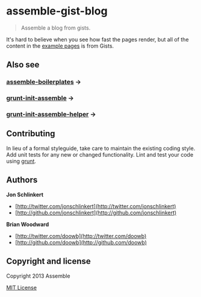 # assemble-gist-blog

> Assemble a blog from gists.

It's hard to believe when you see how fast the pages render, but all of the content in the [example pages](http://assemble.github.io/assemble-gist-blog) is from Gists.

## Also see 

### [assemble-boilerplates](https://github.com/assemble/assemble-boilerplates) →
### [grunt-init-assemble](https://github.com/assemble/grunt-init-assemble-helper) →
### [grunt-init-assemble-helper](https://github.com/assemble/grunt-init-assemble-helper) →



## Contributing
In lieu of a formal styleguide, take care to maintain the existing coding style. Add unit tests for any new or changed functionality. Lint and test your code using [grunt](http://gruntjs.com).


## Authors

**Jon Schlinkert**

+ [http://twitter.com/jonschlinkert](http://twitter.com/jonschlinkert)
+ [http://github.com/jonschlinkert](http://github.com/jonschlinkert)

**Brian Woodward**

+ [http://twitter.com/doowb](http://twitter.com/doowb)
+ [http://github.com/doowb](http://github.com/doowb)


## Copyright and license
Copyright 2013 Assemble

[MIT License](LICENSE-MIT)